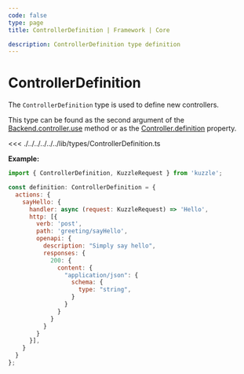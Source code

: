 ```yaml
---
code: false
type: page
title: ControllerDefinition | Framework | Core

description: ControllerDefinition type definition
---
```


# ControllerDefinition

<SinceBadge version="2.8.0" />

The `ControllerDefinition` type is used to define new controllers.

This type can be found as the second argument of the [Backend.controller.use](/core/2/framework/classes/backend-controller/use) method or as the [Controller.definition](/core/2/framework/abstract-classes/controller/properties) property.

<<< ./../../../../../lib/types/ControllerDefinition.ts

**Example:**

```js
import { ControllerDefinition, KuzzleRequest } from 'kuzzle';

const definition: ControllerDefinition = {
  actions: {
    sayHello: {
      handler: async (request: KuzzleRequest) => 'Hello',
      http: [{
        verb: 'post',
        path: 'greeting/sayHello',
        openapi: {
          description: "Simply say hello",
          responses: {
            200: {
              content: {
                "application/json": {
                  schema: {
                    type: "string",
                  }
                }
              }
            }
          }
        }
      }],
    }
  }
};
```
